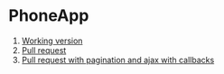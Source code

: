 # PhoneApp

1. [Working version](https://samvimes01.github.io/phoneapp/)
2. [Pull request](https://github.com/samvimes01/phoneapp/pull/1/files)
3. [Pull request with pagination and ajax with callbacks](https://github.com/samvimes01/phoneapp/pull/2/files)

